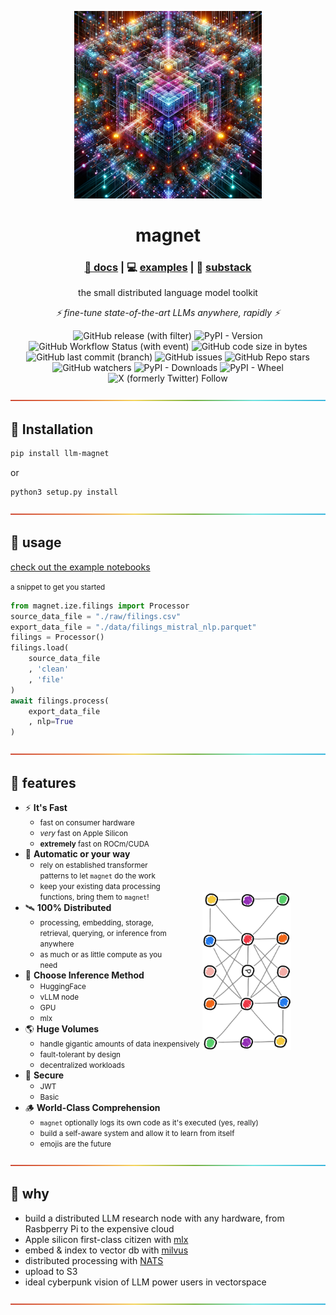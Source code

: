 <p align="center">
   <img height="300" width="300" src="./magnet.png">
   <br>

   <h1 align="center">magnet</h1>

   <h3 align="center"><a href="https://prismadic.github.io/magnet/">📖 docs</a> | 💻 <a href="https://github.com/Prismadic/magnet/tree/main/examples">examples</a> | 📓 <a href="https://prismadic.substack.com">substack</a></h3> 

   <p align="center">the small distributed language model toolkit</p>
   <p align="center"><i>⚡️ fine-tune state-of-the-art LLMs anywhere, rapidly ⚡️</i></p>
   <div align="center">
</p>

![GitHub release (with filter)](https://img.shields.io/github/v/release/prismadic/magnet)
![PyPI - Version](https://img.shields.io/pypi/v/llm_magnet)
![GitHub Workflow Status (with event)](https://img.shields.io/github/actions/workflow/status/prismadic/magnet/python-publish.yml)
![GitHub code size in bytes](https://img.shields.io/github/languages/code-size/prismadic/magnet)
![GitHub last commit (branch)](https://img.shields.io/github/last-commit/prismadic/magnet/main)
![GitHub issues](https://img.shields.io/github/issues/prismadic/magnet)
![GitHub Repo stars](https://img.shields.io/github/stars/prismadic/magnet)
![GitHub watchers](https://img.shields.io/github/watchers/prismadic/magnet)
![PyPI - Downloads](https://img.shields.io/pypi/dm/llm_magnet)
![PyPI - Wheel](https://img.shields.io/pypi/wheel/llm_magnet)
![X (formerly Twitter) Follow](https://img.shields.io/twitter/follow/prismadic?style=social&link=https%3A%2F%2Fx.com%2Fprismadic)

   </div>

</p>

<img src='./divider.png' style="width:100%;height:5px;">

## 🧬 Installation

``` bash
pip install llm-magnet
```

or

``` bash
python3 setup.py install
```

<img src='./divider.png' style="width:100%;height:5px;">

## 🎉 usage

[check out the example notebooks](./examples/)

<small>a snippet to get you started</small>

``` python
from magnet.ize.filings import Processor
source_data_file = "./raw/filings.csv"
export_data_file = "./data/filings_mistral_nlp.parquet"
filings = Processor()
filings.load(
    source_data_file
    , 'clean'
    , 'file'
)
await filings.process(
    export_data_file
    , nlp=True
)
```

<img src='./divider.png' style="width:100%;height:5px;">

## 🔮 features

<center>
<img src="./clustered_bidirectional.png" style="width:50%;transform: rotate(90deg);margin-top:200px;" align="right">
</center>

- ⚡️ **It's Fast**
  - <small>fast on consumer hardware</small>
  - <small>_very_ fast on Apple Silicon</small>
  - <small>**extremely** fast on ROCm/CUDA</small>
- 🫵 **Automatic or your way**
  - <small>rely on established transformer patterns to let `magnet` do the work</small>
  - <small>keep your existing data processing functions, bring them to `magnet`!</small>
- 🛰️ **100% Distributed**
  - <small>processing, embedding, storage, retrieval, querying, or inference from anywhere</small>
  - <small>as much or as little compute as you need</small>
- 🧮 **Choose Inference Method**
  - <small>HuggingFace</small>
  - <small>vLLM node</small>
  - <small>GPU</small>
  - <small>mlx</small>
- 🌎 **Huge Volumes**
  - <small>handle gigantic amounts of data inexpensively</small>
  - <small>fault-tolerant by design</small>
  - <small>decentralized workloads</small>
- 🔐 **Secure**
  - <small>JWT</small>
  - <small>Basic</small>
- 🪵 **World-Class Comprehension**
  - <small>`magnet` optionally logs its own code as it's executed (yes, really)</small>
  - <small>build a self-aware system and allow it to learn from itself</small>
  - <small>emojis are the future</small>

<img src='./divider.png' style="width:100%;height:5px;">

## 🧲 why

- build a distributed LLM research node with any hardware, from Rasbperry Pi to the expensive cloud
- Apple silicon first-class citizen with [mlx](https://github.com/ml-explore/mlx)
- embed & index to vector db with [milvus](https://milvus.io)
- distributed processing with [NATS](https://nats.io)
- upload to S3
- ideal cyberpunk vision of LLM power users in vectorspace

<img src='./divider.png' style="width:100%;height:5px;">
